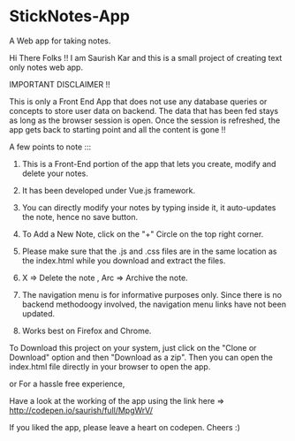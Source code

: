 # StickNotes-App
A  Web app for taking notes.

Hi There Folks !!
I am Saurish Kar and this is a small project of creating text only notes web app.

IMPORTANT DISCLAIMER !! 

This is only a Front End App that does not use any database queries or concepts to store user data on backend.
The data that has been fed stays as long as the browser session is open. Once the session is refreshed, the app gets back to starting point and all the content is gone !!


A few points to note :::

1) This is a Front-End portion of the app that lets you create, modify and delete your notes.

2) It has been developed under Vue.js framework.

3) You can directly modify your notes by typing inside it, it auto-updates the note, hence no save button.

4) To Add a New Note, click on the "+" Circle on the top right corner.

5) Please make sure that the .js and .css files are in the same location as the index.html while you download and extract the files.

6) X => Delete the note , Arc => Archive the note.

7) The navigation menu is for informative purposes only. Since there is no backend methodoogy involved, the navigation menu links have not been updated.

8) Works best on Firefox and Chrome.

To Download this project on your system, just click on the "Clone or Download" option and then "Download as a zip". 
Then you can open the index.html file directly in your browser to open the app.

or
For a hassle free experience,

Have a look at the working of the app using the link here => http://codepen.io/saurish/full/MpgWrV/

If you liked the app, please leave a heart on codepen. Cheers :)
